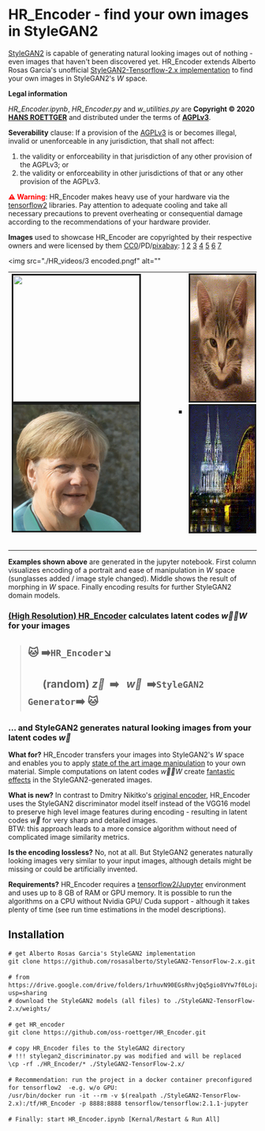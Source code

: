 # HR_Encoder - find your own images in StyleGAN2

[StyleGAN2](https://arxiv.org/abs/1912.04958) is capable of generating natural looking images out of nothing - even images that haven't been discovered yet. HR_Encoder extends Alberto Rosas Garcia's unofficial [StyleGAN2-Tensorflow-2.x implementation](https://github.com/rosasalberto/StyleGAN2-TensorFlow-2.x) to find your own images in StyleGAN2's *W* space.

**Legal information**

*HR_Encoder.ipynb*, *HR_Encoder.py* and *w_utilities.py* are **Copyright © 2020 [HANS ROETTGER](mailto:oss.roettger@posteo.org)** and distributed under the terms of **[AGPLv3](https://www.gnu.org/licenses/agpl-3.0.html)**.

**Severability** clause: If a provision of the [AGPLv3](https://www.gnu.org/licenses/agpl-3.0.html) is or becomes illegal, invalid or unenforceable in any jurisdiction, that shall not affect: 
1. the validity or enforceability in that jurisdiction of any other provision of the AGPLv3; or 
2. the validity or enforceability in other jurisdictions of that or any other provision of the AGPLv3.

<span style="color: red">**⚠️ Warning**</span>: HR_Encoder makes heavy use of your hardware via the [tensorflow2](https://www.tensorflow.org/) libraries. Pay attention to adequate cooling and take all necessary precautions to prevent overheating or consequential damage according to the recommendations of your hardware provider.

**Images** used to showcase HR_Encoder are copyrighted by their respective owners and were licensed by them [CC0](https://creativecommons.org/publicdomain/zero/1.0/deed.en)/PD/[pixabay](https://pixabay.com/service/license/): [1](https://de.m.wikipedia.org/wiki/Datei:Angela_Merkel_(2016-09-16_BRATISLAVA_SUMMIT).jpg)
[2](https://www.maxpixel.net/Che-Red-Revolution-Silhouette-Stripes-Guevara-158841)
[3](https://commons.wikimedia.org/wiki/File:Der_Samtrote_Sonderk%C3%A4fer.jpg)
[4](https://pixabay.com/photos/ferrari-488-ferrari-488-gtb-4345304/)
[5](https://pixnio.com/fauna-animals/cats-and-kittens/cat-kitten-pet-cute-animal-portrait-sleep-textil-fur)
[6](https://www.maxpixel.net/Cologne-Cathedral-Dom-Bridge-Cologne-Church-1111696)
[7](https://commons.wikimedia.org/wiki/File:Karl_Volkers_-_Portrait_of_a_Jockey_on_his_Horse.jpg)

<img src="./HR_videos/3 encoded.pngf" alt=""</img>

<table style="width: 100%">
<tr>
    <td>
        <table border="0">
            <tr><img src="./HR_videos/1e.gif" alt="" height=256 width=256 border=3></img></tr>
            <tr><img src="./HR_videos/manipulation12.gif" alt="" height=256 width=256 border=3></img></tr>
        </table>
    </td>
    <td colspan=2><img src="./HR_videos/morphing34.gif" alt="" border=3></img></td>
    <td>
        <table border="0">
            <tr><img src="./HR_videos/5.gif" alt="" height=256 width=256 border=3></img></tr>
            <tr><img src="./HR_videos/6.gif" alt="" height=256 width=256 border=3></img></tr>
        </table>
    </td>
</tr>
</table>

**Examples shown above** are generated in the jupyter notebook. First column visualizes encoding of a portrait and ease of manipulation in *W* space (sunglasses added / image style changed). Middle shows the result of morphing in *W* space. Finally encoding results for further StyleGAN2 domain models.

### [(High Resolution) HR_Encoder](https://github.com/oss-roettger/HR_Encoder) calculates latent codes *w&#8407;∈W* for your images
>## 🐱 ➡️` HR_Encoder `↘️ 
>## &nbsp;&nbsp;&nbsp;&nbsp;&nbsp; (random) *z&#8407;*&nbsp; ➡️ &nbsp;&nbsp;*w&#8407;*&nbsp; ➡️` StyleGAN2 Generator `➡️ 🐱 
### ... and StyleGAN2 generates natural looking images from your latent codes *w&#8407;*

**What for?** HR_Encoder transfers your images into StyleGAN2's *W* space and enables you to apply [state of the art image manipulation](https://www.youtube.com/watch?v=9QuDh3W3lOY) to your own material. Simple computations on latent codes *w&#8407;∈W* create [fantastic effects](https://www.youtube.com/watch?v=jdTICDa_eAI) in the StyleGAN2-generated images.

**What is new?** In contrast to Dmitry Nikitko's [original encoder](https://github.com/Puzer/stylegan-encoder), HR_Encoder uses the StyleGAN2 discriminator model itself instead of the VGG16 model to preserve high level image features during encoding - resulting in latent codes *w&#8407;* for very sharp and detailed images.<br> 
BTW: this approach leads to a more consice algorithm without need of complicated image similarity metrics.

**Is the encoding lossless?** No, not at all. But StyleGAN2 generates naturally looking images very similar to your input images, although details might be missing or could be artificially invented.

**Requirements?** HR_Encoder requires a [tensorflow2/Jupyter](https://www.tensorflow.org/install) environment and uses up to 8 GB of RAM or GPU memory. It is possible to run the algorithms on a CPU without Nvidia GPU/ Cuda support - although it takes plenty of time (see run time estimations in the model descriptions).

## Installation

    # get Alberto Rosas Garcia's StyleGAN2 implementation
    git clone https://github.com/rosasalberto/StyleGAN2-TensorFlow-2.x.git

    # from https://drive.google.com/drive/folders/1rhuvN90EGsRhvjQq5gio8VYw7f0LojaK?usp=sharing
    # download the StyleGAN2 models (all files) to ./StyleGAN2-TensorFlow-2.x/weights/

    # get HR_encoder
    git clone https://github.com/oss-roettger/HR_Encoder.git

    # copy HR_Encoder files to the StyleGAN2 directory
    # !!! stylegan2_discriminator.py was modified and will be replaced
    \cp -rf ./HR_Encoder/* ./StyleGAN2-TensorFlow-2.x/

    # Recommendation: run the project in a docker container preconfigured for tensorflow2  -e.g. w/o GPU:
    /usr/bin/docker run -it --rm -v $(realpath ./StyleGAN2-TensorFlow-2.x):/tf/HR_Encoder -p 8888:8888 tensorflow/tensorflow:2.1.1-jupyter 

    # Finally: start HR_Encoder.ipynb [Kernal/Restart & Run All]
